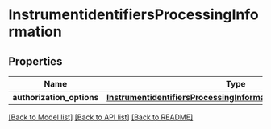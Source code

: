 # InstrumentidentifiersProcessingInformation

## Properties
Name | Type | Description | Notes
------------ | ------------- | ------------- | -------------
**authorization_options** | [**InstrumentidentifiersProcessingInformationAuthorizationOptions**](InstrumentidentifiersProcessingInformationAuthorizationOptions.md) |  | [optional] 

[[Back to Model list]](../README.md#documentation-for-models) [[Back to API list]](../README.md#documentation-for-api-endpoints) [[Back to README]](../README.md)



